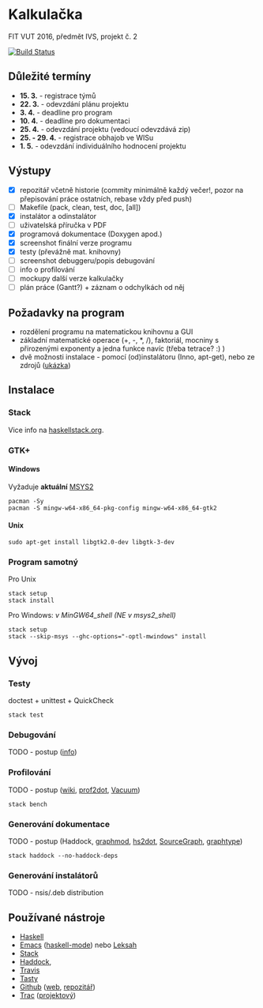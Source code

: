 # Kalkulačka
FIT VUT 2016, předmět IVS, projekt č. 2

[![Build Status](https://travis-ci.org/fit-ivs/calc.svg?branch=master)](https://travis-ci.org/fit-ivs/calc)

## Důležité termíny
- **15. 3.** - registrace týmů
- **22. 3.** - odevzdání plánu projektu
- **3. 4.** - deadline pro program
- **10. 4.** - deadline pro dokumentaci
- **25. 4.** - odevzdání projektu (vedoucí odevzdává zip)
- **25. - 29. 4.** - registrace obhajob ve WISu
- **1. 5.** - odevzdání individuálního hodnocení projektu

## Výstupy
- [x] repozitář včetně historie (commity minimálně každý večer!, pozor na přepisování práce ostatních, rebase vždy před push)
- [ ] Makefile (pack, clean, test, doc, [all])
- [x] instalátor a odinstalátor
- [ ] uživatelská příručka v PDF
- [x] programová dokumentace (Doxygen apod.)
- [x] screenshot finální verze programu
- [x] testy (převážně mat. knihovny)
- [ ] screenshot debuggeru/popis debugování
- [ ] info o profilování
- [ ] mockupy další verze kalkulačky
- [ ] plán práce (Gantt?) + záznam o odchylkách od něj

## Požadavky na program
- rozdělení programu na matematickou knihovnu a GUI
- základní matematické operace (+, -, \*, /), faktoriál, mocniny s přirozenými exponenty a jedna funkce navíc (třeba tetrace? :) )
- dvě možnosti instalace - pomocí (od)instalátoru (Inno, apt-get), nebo ze zdrojů ([ukázka](http://xmonad.org/intro.html))

## Instalace

### Stack
Vice info na [haskellstack.org](http://docs.haskellstack.org/en/stable/install_and_upgrade/).

### GTK+
#### Windows
Vyžaduje **aktuální** [MSYS2](http://msys2.github.io)
```
pacman -Sy
pacman -S mingw-w64-x86_64-pkg-config mingw-w64-x86_64-gtk2
```

#### Unix
```
sudo apt-get install libgtk2.0-dev libgtk-3-dev
```

### Program samotný
Pro Unix
```
stack setup
stack install
```
Pro Windows:
*v MinGW64\_shell (NE v msys2_shell)*
```
stack setup
stack --skip-msys --ghc-options="-optl-mwindows" install
```

## Vývoj
### Testy
doctest + unittest + QuickCheck
```
stack test
```

### Debugování
TODO - postup ([info](https://wiki.haskell.org/Debugging))

### Profilování
TODO - postup ([wiki](https://wiki.haskell.org/Performance), [prof2dot](https://hackage.haskell.org/package/prof2dot), [Vacuum](https://thoughtpolice.github.io/vacuum/))
```
stack bench
```

### Generování dokumentace
TODO - postup (Haddock, [graphmod](https://hackage.haskell.org/package/graphmod), [hs2dot](https://hackage.haskell.org/package/hs2dot), [SourceGraph](https://hackage.haskell.org/package/SourceGraph), [graphtype](https://hackage.haskell.org/package/graphtype))
```
stack haddock --no-haddock-deps
```

### Generování instalátorů
TODO - nsis/.deb distribution

## Používané nástroje
- [Haskell](https://www.haskell.org/)
- [Emacs](https://www.gnu.org/software/emacs/) ([haskell-mode](https://github.com/serras/emacs-haskell-tutorial/blob/master/tutorial.md)) nebo [Leksah](http://leksah.org/)
- [Stack](http://docs.haskellstack.org/en/stable/README/)
- [Haddock](https://wiki.haskell.org/Haddock),
- [Travis](https://travis-ci.org) 
- [Tasty](http://documentup.com/feuerbach/tasty)
- [Github](https://github.com/) ([web](https://fit-ivs.github.io), [repozitář](https://github.com/fit-ivs/calc))
- [Trac](https://trac.edgewall.org/) ([projektový](https://trac.zarybnicky.com))
